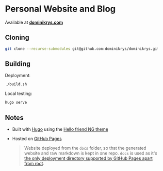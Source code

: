 # Personal Website and Blog

Available at **[dominikrys.com](https://dominikrys.com/)**

## Cloning

```zsh
git clone --recurse-submodules git@github.com:dominikrys/dominikrys.github.io.git
```

## Building

Deployment:

```zsh
./build.sh
```

Local testing:

```zsh
hugo serve
```

## Notes

- Built with [Hugo](https://gohugo.io/) using the [Hello friend NG theme](https://github.com/rhazdon/hugo-theme-hello-friend-ng)

- Hosted on [GitHub Pages](https://pages.github.com/)

  > Website deployed from the `docs` folder, so that the generated website and raw markdown is kept in one repo. `docs` is used as it's [the only deployment directory supported by GitHub Pages apart from root](https://docs.github.com/en/github/working-with-github-pages/configuring-a-publishing-source-for-your-github-pages-site).
